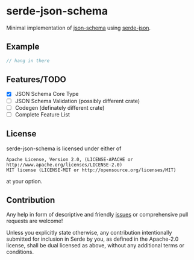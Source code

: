 # serde-json-schema

Minimal implementation of [json-schema](https://json-schema.org/specification.html) using [serde-json](https://github.com/serde-rs/json).

## Example

```rust
// hang in there
```

## Features/TODO

* [x] JSON Schema Core Type
* [ ] JSON Schema Validation (possibly different crate)
* [ ] Codegen (definately different crate)
* [ ] Complete Feature List

## License

serde-json-schema is licensed under either of

    Apache License, Version 2.0, (LICENSE-APACHE or http://www.apache.org/licenses/LICENSE-2.0)
    MIT license (LICENSE-MIT or http://opensource.org/licenses/MIT)

at your option.

## Contribution

Any help in form of descriptive and friendly [issues](https://github.com/hoodie/serde-json-schema/issues) or comprehensive pull requests are welcome! 


Unless you explicitly state otherwise, any contribution intentionally submitted for inclusion in Serde by you, as defined in the Apache-2.0 license, shall be dual licensed as above, without any additional terms or conditions.